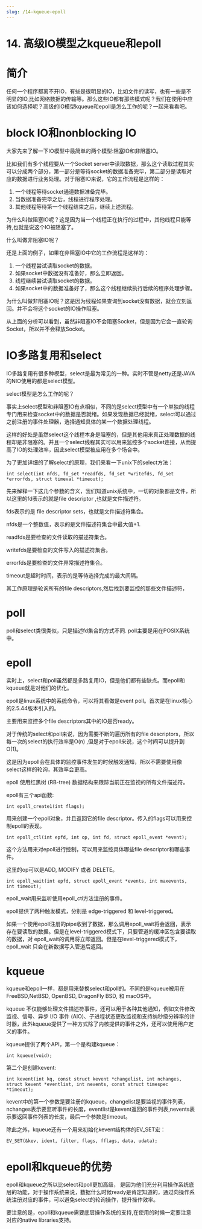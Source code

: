 ```yaml
---
slug: /14-kqueue-epoll
---
```


# 14. 高级IO模型之kqueue和epoll



# 简介

任何一个程序都离不开IO，有些是很明显的IO，比如文件的读写，也有一些是不明显的IO,比如网络数据的传输等。那么这些IO都有那些模式呢？我们在使用中应该如何选择呢？高级的IO模型kqueue和epoll是怎么工作的呢？一起来看看吧。

# block IO和nonblocking IO

大家先来了解一下IO模型中最简单的两个模型:阻塞IO和非阻塞IO。

比如我们有多个线程要从一个Socket server中读取数据，那么这个读取过程其实可以分成两个部分，第一部分是等待socket的数据准备完毕，第二部分是读取对应的数据进行业务处理。对于阻塞IO来说，它的工作流程是这样的：

1. 一个线程等待socket通道数据准备完毕。
2. 当数据准备完毕之后，线程进行程序处理。
3. 其他线程等待第一个线程结束之后，继续上述流程。

为什么叫做阻塞IO呢？这是因为当一个线程正在执行的过程中，其他线程只能等待,也就是说这个IO被阻塞了。

什么叫做非阻塞IO呢？

还是上面的例子，如果在非阻塞IO中它的工作流程是这样的：

1. 一个线程尝试读取socket的数据。
2. 如果socket中数据没有准备好，那么立即返回。
3. 线程继续尝试读取socket的数据。
4. 如果socket中的数据准备好了，那么这个线程继续执行后续的程序处理步骤。

为什么叫做非阻塞IO呢？这是因为线程如果查询到socket没有数据，就会立刻返回。并不会将这个socket的IO操作阻塞。

从上面的分析可以看到，虽然非阻塞IO不会阻塞Socket，但是因为它会一直轮询Socket，所以并不会释放Socket。

# IO多路复用和select

IO多路复用有很多种模型，select是最为常见的一种。实时不管是netty还是JAVA的NIO使用的都是select模型。

select模型是怎么工作的呢？

事实上select模型和非阻塞IO有点相似，不同的是select模型中有一个单独的线程专门用来检查socket中的数据是否就绪。如果发现数据已经就绪，select可以通过之前注册的事件处理器，选择通知具体的某一个数据处理线程。

这样的好处是虽然select这个线程本身是阻塞的，但是其他用来真正处理数据的线程却是非阻塞的。并且一个select线程其实可以用来监控多个socket连接，从而提高了IO的处理效率，因此select模型被应用在多个场合中。

为了更加详细的了解select的原理，我们来看一下unix下的select方法：

```
int select(int nfds, fd_set *readfds, fd_set *writefds, fd_set *errorfds, struct timeval *timeout);
```

先来解释一下这几个参数的含义，我们知道unix系统中，一切的对象都是文件，所以这里的fd表示的就是file descriptor ,也就是文件描述符。

fds表示的是 file descriptor sets，也就是文件描述符集合。

nfds是一个整数值，表示的是文件描述符集合中最大值+1.

readfds是要检查的文件读取的描述符集合。

writefds是要检查的文件写入的描述符集合。

errorfds是要检查的文件异常描述符集合。

timeout是超时时间，表示的是等待选择完成的最大间隔。 

其工作原理是轮询所有的file descriptors,然后找到要监控的那些文件描述符，

# poll

poll和select类很类似，只是描述fd集合的方式不同. poll主要是用在POSIX系统中。

# epoll

实时上，select和poll虽然都是多路复用IO，但是他们都有些缺点。而epoll和kqueue就是对他们的优化。

epoll是linux系统中的系统命令，可以将其看做是event poll。首次是在linux核心的2.5.44版本引入的。

主要用来监控多个file descriptors其中的IO是否ready。

对于传统的select和poll来说，因为需要不断的遍历所有的file descriptors，所以每一次的select的执行效率是O(n) ,但是对于epoll来说，这个时间可以提升到O(1)。

这是因为epoll会在具体的监控事件发生的时候触发通知，所以不需要使用像select这样的轮询，其效率会更高。

epoll 使用红黑树 (RB-tree) 数据结构来跟踪当前正在监视的所有文件描述符。

epoll有三个api函数:

```
int epoll_create1(int flags);
```

用来创建一个epoll对象，并且返回它的file descriptor。传入的flags可以用来控制epoll的表现。

```
int epoll_ctl(int epfd, int op, int fd, struct epoll_event *event);
```

这个方法用来对epoll进行控制，可以用来监控具体哪些file descriptor和哪些事件。

这里的op可以是ADD, MODIFY 或者 DELETE。

```
int epoll_wait(int epfd, struct epoll_event *events, int maxevents, int timeout);
```

epoll_wait用来监听使用epoll_ctl方法注册的事件。

epoll提供了两种触发模式，分别是 edge-triggered 和 level-triggered。 

如果一个使用epoll注册的pipe收到了数据，那么调用epoll_wait将会返回，表示存在要读取的数据。但是在level-triggered模式下，只要管道的缓冲区包含要读取的数据，对 epoll_wait的调用将立即返回。但是在level-triggered模式下，epoll_wait 只会在新数据写入管道后返回。

# kqueue

kqueue和epoll一样，都是用来替换select和poll的。不同的是kqueue被用在FreeBSD,NetBSD, OpenBSD, DragonFly BSD, 和 macOS中。

kqueue 不仅能够处理文件描述符事件，还可以用于各种其他通知，例如文件修改监视、信号、异步 I/O 事件 (AIO)、子进程状态更改监视和支持纳秒级分辨率的计时器，此外kqueue提供了一种方式除了内核提供的事件之外，还可以使用用户定义的事件。

kqueue提供了两个API，第一个是构建kqueue：

```
int kqueue(void);
```

第二个是创建kevent:

```
int kevent(int kq, const struct kevent *changelist, int nchanges, struct kevent *eventlist, int nevents, const struct timespec *timeout);
```

kevent中的第一个参数是要注册的kqueue，changelist是要监视的事件列表，nchanges表示要监听事件的长度，eventlist是kevent返回的事件列表,nevents表示要返回事件列表的长度，最后一个参数是timeout。

除此之外，kqueue还有一个用来初始化kevent结构体的EV_SET宏：

```
EV_SET(&kev, ident, filter, flags, fflags, data, udata);
```
# epoll和kqueue的优势

epoll和kqueue之所以比select和poll更加高级， 是因为他们充分利用操作系统底层的功能，对于操作系统来说，数据什么时候ready是肯定知道的，通过向操作系统注册对应的事件，可以避免select的轮询操作，提升操作效率。

要注意的是，epoll和kqueue需要底层操作系统的支持,在使用的时候一定要注意对应的native libraries支持。












